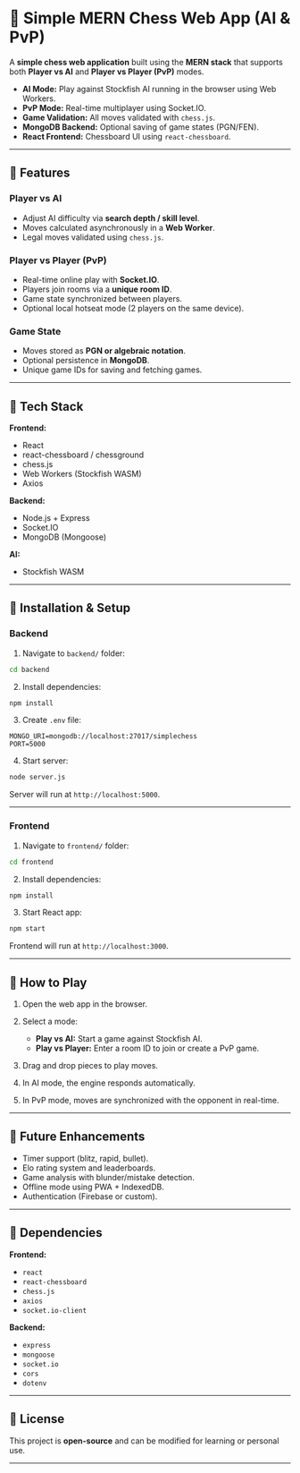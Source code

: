 # 🏰 Simple MERN Chess Web App (AI & PvP)

A **simple chess web application** built using the **MERN stack** that supports both **Player vs AI** and **Player vs Player (PvP)** modes.

* **AI Mode:** Play against Stockfish AI running in the browser using Web Workers.
* **PvP Mode:** Real-time multiplayer using Socket.IO.
* **Game Validation:** All moves validated with `chess.js`.
* **MongoDB Backend:** Optional saving of game states (PGN/FEN).
* **React Frontend:** Chessboard UI using `react-chessboard`.

---

## 🔹 Features

### Player vs AI

* Adjust AI difficulty via **search depth / skill level**.
* Moves calculated asynchronously in a **Web Worker**.
* Legal moves validated using `chess.js`.

### Player vs Player (PvP)

* Real-time online play with **Socket.IO**.
* Players join rooms via a **unique room ID**.
* Game state synchronized between players.
* Optional local hotseat mode (2 players on the same device).

### Game State

* Moves stored as **PGN or algebraic notation**.
* Optional persistence in **MongoDB**.
* Unique game IDs for saving and fetching games.

---

## 🔹 Tech Stack

**Frontend:**

* React
* react-chessboard / chessground
* chess.js
* Web Workers (Stockfish WASM)
* Axios

**Backend:**

* Node.js + Express
* Socket.IO
* MongoDB (Mongoose)

**AI:**

* Stockfish WASM

---

## 🔹 Installation & Setup

### Backend

1. Navigate to `backend/` folder:

```bash
cd backend
```

2. Install dependencies:

```bash
npm install
```

3. Create `.env` file:

```
MONGO_URI=mongodb://localhost:27017/simplechess
PORT=5000
```

4. Start server:

```bash
node server.js
```

Server will run at `http://localhost:5000`.

---

### Frontend

1. Navigate to `frontend/` folder:

```bash
cd frontend
```

2. Install dependencies:

```bash
npm install
```

3. Start React app:

```bash
npm start
```

Frontend will run at `http://localhost:3000`.

---

## 🔹 How to Play

1. Open the web app in the browser.
2. Select a mode:

   * **Play vs AI:** Start a game against Stockfish AI.
   * **Play vs Player:** Enter a room ID to join or create a PvP game.
3. Drag and drop pieces to play moves.
4. In AI mode, the engine responds automatically.
5. In PvP mode, moves are synchronized with the opponent in real-time.

---

## 🔹 Future Enhancements

* Timer support (blitz, rapid, bullet).
* Elo rating system and leaderboards.
* Game analysis with blunder/mistake detection.
* Offline mode using PWA + IndexedDB.
* Authentication (Firebase or custom).

---

## 🔹 Dependencies

**Frontend:**

* `react`
* `react-chessboard`
* `chess.js`
* `axios`
* `socket.io-client`

**Backend:**

* `express`
* `mongoose`
* `socket.io`
* `cors`
* `dotenv`

---

## 🔹 License

This project is **open-source** and can be modified for learning or personal use.

---
